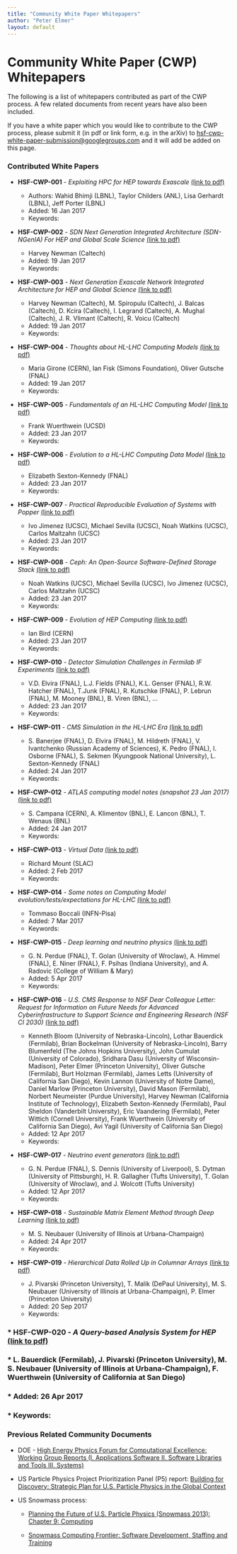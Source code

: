 ```yaml
---
title: "Community White Paper Whitepapers"
author: "Peter Elmer"
layout: default
---
```


# Community White Paper (CWP) Whitepapers

The following is a list of whitepapers contributed as part of the CWP 
process. A few related documents from recent years have also been 
included.

If you have a white paper which you would like to contribute to the CWP process, please submit it (in pdf or link form, e.g. in the arXiv) to hsf-cwp-white-paper-submission@googlegroups.com and it will add be added on this page.

### Contributed White Papers

  * **HSF-CWP-001** - *Exploiting HPC for HEP towards Exascale* [(link to pdf)](cwp/hsf-cwp-001-ExploitingHPC-CWPWhitepaper.pdf)
    * Authors: Wahid Bhimji (LBNL), Taylor Childers (ANL), Lisa Gerhardt (LBNL), Jeff Porter (LBNL)
    * Added: 16 Jan 2017
    * Keywords:

  * **HSF-CWP-002** - *SDN Next Generation Integrated Architecture (SDN-NGenIA) For HEP and Global Scale Science* [(link to pdf)](cwp/hsf-cwp-002-SDNNGenIAAbstract_hbn100215.pdf)
    * Harvey Newman (Caltech)
    * Added: 19 Jan 2017
    * Keywords:

  * **HSF-CWP-003** - *Next Generation Exascale Network Integrated Architecture for HEP and Global Science* [(link to pdf)](cwp/hsf-cwp-003-JOCN-Newman_v8.pdf)
    * Harvey Newman (Caltech), M. Spiropulu (Caltech), J. Balcas (Caltech), D. Kcira (Caltech), I. Legrand (Caltech), A. Mughal (Caltech), J. R. Vlimant (Caltech), R. Voicu (Caltech)
    * Added: 19 Jan 2017
    * Keywords:

  * **HSF-CWP-004** - *Thoughts about HL-LHC Computing Models* [(link to pdf)](cwp/hsf-cwp-004-170118-Girone-Fisk-Gutsche-Thoughts-about-HL-LHC-Computing-Models.pdf)
    * Maria Girone (CERN), Ian Fisk (Simons Foundation), Oliver Gutsche (FNAL)
    * Added: 19 Jan 2017
    * Keywords:

  * **HSF-CWP-005** - *Fundamentals of an HL-LHC Computing Model* [(link to pdf)](cwp/hsf-cwp-005-HSFWhitePaper.pdf)
    * Frank Wuerthwein (UCSD)
    * Added: 23 Jan 2017
    * Keywords:

  * **HSF-CWP-006** - *Evolution to a HL-LHC Computing Data Model* [(link to pdf)](cwp/hsf-cwp-006-LSK-EvolutionHL-LHCcomputingData.pdf)
    * Elizabeth Sexton-Kennedy (FNAL)
    * Added: 23 Jan 2017
    * Keywords:

  * **HSF-CWP-007** - *Practical Reproducible Evaluation of Systems with Popper* [(link to pdf)](cwp/hsf-cwp-007-jimenez-ucsc17.pdf)
    * Ivo Jimenez (UCSC), Michael Sevilla (UCSC), Noah Watkins (UCSC), Carlos Maltzahn (UCSC) 
    * Added: 23 Jan 2017
    * Keywords:

  * **HSF-CWP-008** - *Ceph: An Open-Source Software-Defined Storage Stack* [(link to pdf)](cwp/hsf-cwp-008-watkins-ucsc17.pdf)
    * Noah Watkins (UCSC), Michael Sevilla (UCSC), Ivo Jimenez (UCSC), Carlos Maltzahn (UCSC) 
    * Added: 23 Jan 2017
    * Keywords:

  * **HSF-CWP-009** - *Evolution of HEP Computing* [(link to pdf)](cwp/hsf-cwp-009-HEP-Computing-SanDiego.pdf)
    * Ian Bird (CERN)
    * Added: 23 Jan 2017
    * Keywords:

  * **HSF-CWP-010** - *Detector Simulation Challenges in Fermilab IF Experiments* [(link to pdf)](cwp/hsf-cwp-010-FNAL-IF_Simu-WhitePaper-2017012311.pdf)
    * V.D. Elvira (FNAL), L.J. Fields (FNAL), K.L. Genser (FNAL), R.W. Hatcher (FNAL), T.Junk (FNAL), R. Kutschke (FNAL), P. Lebrun (FNAL), M. Mooney (BNL), B. Viren (BNL), ...
    * Added: 23 Jan 2017
    * Keywords:

  * **HSF-CWP-011** - *CMS Simulation in the HL-LHC Era* [(link to pdf)](cwp/hsf-cwp-011-CMS-Simu-CWP-SDiego.pdf)
    * S. Banerjee (FNAL), D. Elvira (FNAL), M. Hildreth (FNAL), V. Ivantchenko (Russian Academy of Sciences), K. Pedro (FNAL), I. Osborne (FNAL), S. Sekmen (Kyungpook National University), L. Sexton-Kennedy (FNAL)
    * Added: 24 Jan 2017
    * Keywords:

  * **HSF-CWP-012** - *ATLAS computing model notes (snapshot 23 Jan 2017)* [(link to pdf)](cwp/hsf-cwp-012-ATLAScomputingmodelnotes.pdf)
    * S. Campana (CERN), A. Klimentov (BNL), E. Lancon (BNL), T. Wenaus (BNL)
    * Added: 24 Jan 2017
    * Keywords:

  * **HSF-CWP-013** - *Virtual Data* [(link to pdf)](cwp/hsf-cwp-013-RMount-Virtual-Data.pdf)
    * Richard Mount (SLAC)
    * Added: 2 Feb 2017
    * Keywords:

  * **HSF-CWP-014** - *Some notes on Computing Model evolution/tests/expectations for HL-LHC* [(link to pdf)](cwp/hsf-cwp-014-Boccali-CompModel-Notes.pdf)
    * Tommaso Boccali (INFN-Pisa)
    * Added: 7 Mar 2017
    * Keywords:

  * **HSF-CWP-015** - *Deep learning and neutrino physics* [(link to pdf)](cwp/hsf-cwp-015-CWP_ML_neutrinos.pdf)
    * G. N. Perdue (FNAL), T. Golan (University of Wroclaw), A. Himmel (FNAL), E. Niner (FNAL), F. Psihas (Indiana University), and A. Radovic (College of William & Mary)
    * Added: 5 Apr 2017
    * Keywords:

  * **HSF-CWP-016** - *U.S. CMS Response to NSF Dear Colleague Letter: Request for Information on Future Needs for Advanced Cyberinfrastructure to Support Science and Engineering Research (NSF CI 2030)* [(link to pdf)](cwp/hsf-cwp-016-U.S.CMScontributiontoNSFDearColleagueLetteraboutAdvancedCyberinfrastructure.pdf)
    * Kenneth Bloom (University of Nebraska-Lincoln), Lothar Bauerdick (Fermilab), Brian Bockelman (University of Nebraska-Lincoln), Barry Blumenfeld (The Johns Hopkins University), John Cumulat (University of Colorado), Sridhara Dasu (University of Wisconsin-Madison), Peter Elmer (Princeton University), Oliver Gutsche (Fermilab), Burt Holzman (Fermilab), James Letts (University of California San Diego), Kevin Lannon (University of Notre Dame), Daniel Marlow (Princeton University), David Mason (Fermilab), Norbert Neumeister (Purdue University), Harvey Newman (California Institute of Technology), Elizabeth Sexton-Kennedy (Fermilab), Paul Sheldon (Vanderbilt University), Eric Vaandering (Fermilab), Peter Wittich (Cornell University), Frank Wuerthwein (University of California San Diego), Avi Yagil (University of California San Diego)
    * Added: 12 Apr 2017
    * Keywords:

  * **HSF-CWP-017** - *Neutrino event generators* [(link to pdf)](cwp/hsf-cwp-017-CWP_neutrino_event_generators.pdf)
    * G. N. Perdue (FNAL), S. Dennis (University of Liverpool), S. Dytman (University of Pittsburgh), H. R. Gallagher (Tufts University), T. Golan (University of Wroclaw), and J. Wolcott (Tufts University)
    * Added: 12 Apr 2017
    * Keywords:

  * **HSF-CWP-018** - *Sustainable Matrix Element Method through Deep Learning* [(link to pdf)](cwp/hsf-cwp-018-CWP_sustainable_matrix_element_method.pdf)
    * M. S. Neubauer (University of Illinois at Urbana-Champaign)
    * Added: 24 Apr 2017
    * Keywords:

  * **HSF-CWP-019** - *Hierarchical Data Rolled Up in Columnar Arrays* [(link to pdf)](cwp/hsf-cwp-019-CWP_rolup.pdf)
    * J. Pivarski (Princeton University), T. Malik (DePaul University), M. S. Neubauer (University of Illinois at Urbana-Champaign), P. Elmer (Princeton University)
    * Added: 20 Sep 2017
    * Keywords:

###  * **HSF-CWP-020** - *A Query-based Analysis System for HEP* [(link to pdf)](cwp/hsf-cwp-020-CWP_rolup.pdf)
###    * L. Bauerdick (Fermilab), J. Pivarski (Princeton University), M. S. Neubauer (University of Illinois at Urbana-Champaign), F. Wuerthwein (University of California at San Diego)
###    * Added: 26 Apr 2017
###    * Keywords:


### Previous Related Community Documents

  * DOE - [High Energy Physics Forum for Computational Excellence: Working Group Reports (I. Applications Software II. Software Libraries and Tools III. Systems)](http://arxiv.org/abs/1510.08545)

<!---  * [HEP-FCE Working Group on Libraries and Tools](http://arxiv.org/abs/1506.01309) --->

  * US Particle Physics Project Prioritization Panel (P5) report: [Building for Discovery: Strategic Plan for U.S. Particle Physics in the Global Context](http://science.energy.gov/~/media/hep/hepap/pdf/May-2014/FINAL_P5_Report_Interactive_060214.pdf)

  * US Snowmass process:

    * [Planning the Future of U.S. Particle Physics (Snowmass 2013): Chapter 9: Computing](http://arxiv.org/abs/1401.6117)

    * [Snowmass Computing Frontier: Software Development, Staffing and Training](http://arxiv.org/abs/1311.2567)

